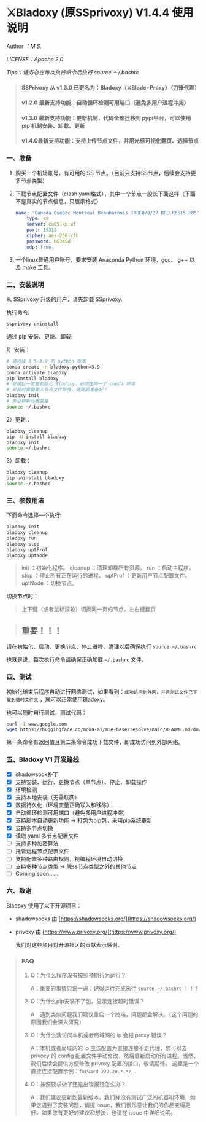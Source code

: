 # ⚔️Bladoxy (原SSprivoxy) V1.4.4 使用说明

Author *：M.S.*

*LICENSE：Apache 2.0*

*Tips：请务必在每次执行命令后执行 source ～/.bashrc*



> #### SSPrivoxy 从 v1.3.0 已更名为：Bladoxy（⚔️Blade+Proxy）（刀锋代理）
> #### v1.2.0 最新支持功能：自动循环检测可用端口（避免多用户进程冲突）
>
> #### v1.3.0 最新支持功能：更新机制，代码全部迁移到 pypi平台，可以使用 pip 机制安装、卸载、更新
>
> #### v1.4.0最新支持功能：支持上传节点文件，并用光标可视化翻页、选择节点



### 一、准备

1. 购买一个机场账号，有可用的 SS 节点。（目前只支持SS节点，后续会支持更多节点类型）
2. 下载节点配置文件（clash yaml格式），其中一个节点一般长下面这样（下面不是真实的节点信息，只展示格式）

    ```yaml
    name: 'Canada Quebec Montreal Beauharnois 10GE0/0/27 DELLR6515 F05'
        type: ss
        server: ca05.kp.wf
        port: 19313
        cipher: aes-256-cfb
        password: MG34Sd
        udp: true
    ```
3. 一个linux普通用户账号，要求安装 Anaconda Python 环境，gcc、 g++ 以及 make 工具。

### 二、安装说明

从 SSprivoxy 升级的用户，请先卸载 SSprivoxy.

执行命令:

```bash 
ssprivoxy uninstall
```

通过 pip 安装、更新、卸载:

1）安装：

```bash
# 请选择 3.5-3.9 的 python 版本
conda create -n bladoxy python=3.9
conda activate bladoxy
pip install bladoxy
# 安装后一定要初始化 Bladoxy，必须在同一个 conda 环境
# 安装时需要输入节点文件路径，请提前准备好！
bladoxy init
# 务必刷新环境变量
source ~/.bashrc
```

2）更新：

```bash
bladoxy cleanup
pip -U install bladoxy
bladoxy init
source ~/.bashrc
```

3）卸载：

```bash
bladoxy cleanup
pip uninstall bladoxy
source ~/.bashrc
```

### 三、参数用法

下面命令选择一个执行:

```bash
bladoxy init
bladoxy cleanup
bladoxy run
bladoxy stop
bladoxy uptProf
bladoxy uptNode
```

> init ：初始化程序。
> cleanup ：清理卸载所有资源。
> run ：启动主程序。
> stop ：停止所有正在运行的进程。
> uptProf ：更新用户节点配置文件。
> uptNode ：切换节点。

切换节点时：

> 上下键（或者鼠标滚轮）切换同一页的节点，左右键翻页



> ## **重要！！！**

请在初始化、启动、更换节点、停止进程、清理以后确保执行 ```source ~/.bashrc``` 

也就是说，每次执行命令请确保正确加载 ```~/.bashrc``` 文件。

### 四、测试

初始化结束后程序自动进行网络测试，如果看到：`成功访问到外网，并且测试文件已下载到临时文件夹` ，就可以正常使用Bladoxy。

也可以随时自行测试，测试代码：

```bash
curl -I www.google.com
wget https://huggingface.co/moka-ai/m3e-base/resolve/main/README.md?download=true
```

第一条命令有返回值且第二条命令成功下载文件，即成功访问到外部网络。

### 五、Bladoxy V1 开发路线

- [x] shadowsock补丁
- [x] 支持安装、运行、更换节点（单节点）、停止、卸载操作
- [x] 环境检测
- [x] 支持本地安装（无需联网）
- [x] 数据持久化（环境变量正确写入和移除）
- [x] 自动循环检测可用端口（避免多用户进程冲突）
- [x] 支持脚本自动更新功能 -> 打包为pip包，采用pip系统更新
- [x] 支持多节点切换
- [x] 读取 yaml 多节点配置文件
- [ ] 支持多种加密算法
- [ ] 托管远程节点配置文件
- [ ] 支持配置多种路由规则，视编程环境自动切换
- [ ] 支持多种节点类型 -> 除ss节点类型之外的其他节点
- [ ] Coming soon……

### 六、致谢

Bladoxy 使用了以下开源项目：
- shadowsocks 由 [https://shadowsocks.org/](https://shadowsocks.org/)

- privoxy 由 [https://www.privoxy.org/](https://www.privoxy.org/)

  我们对这些项目对开源社区的贡献表示感谢。

> ### FAQ
>
> 1. Q：为什么程序没有按照预期行为运行？
>
>    A：重要的事情只说一遍：记得运行完成执行 ```source ~/.bashrc``` ！！！
>
> 2. Q：为什么pip安装不了包，显示连接超时错误？
>
>    A：遇到类似问题我们建议重启一个终端，问题都会解决。（这个问题的原因我们会深入研究）
>
> 3. Q：为什么我访问本机或者局域网的 ip 会报 proxy 错误？
> 
>    A：本机或者局域网的 ip 应该配置为直接连接不走代理，您可以去 privoxy 的 config 配置文件手动修改，然后重新启动所有进程。当然，我们后续会提供方便修改 privoxy 配置的接口，敬请期待。
>    这里是一个直接连接配置示例：```forward 222.20.*.*/ .```
>
> 4. Q：按照要求做了还是出现报错怎么办？
>
>    A：我们建议更新到最新版本。我们并没有测试广泛的机器和环境，如果您遇到了安装问题，请提 issue，我们很乐意让我们的作品变得更好。如果您有更好的建议和想法，也请在 issue 中详细说明。


